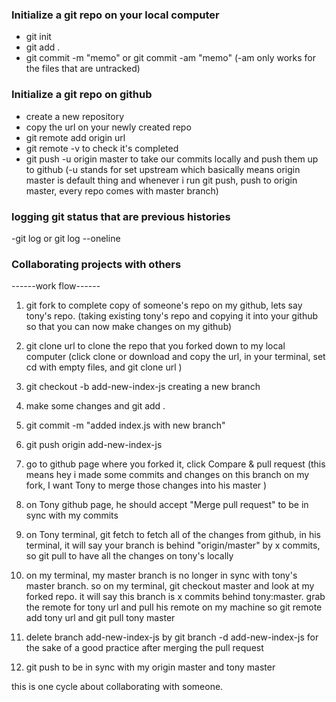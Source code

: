 ### Initialize a git repo on your local computer
- git init 
- git add .
- git commit -m "memo" or git commit -am "memo" (-am only works for the files that are untracked)

### Initialize a git repo on github
- create a new repository
- copy the url on your newly created repo
- git remote add origin url
- git remote -v  to check it's completed
- git push -u origin master  to take our commits locally and push them up to github
(-u stands for set upstream which basically means origin master is default thing and whenever i run git push, push to origin master, every repo comes with master branch)


### logging git status that are previous histories
-git log or git log --oneline

### Collaborating projects with others 
------work flow------
1. git fork 
to complete copy of someone's repo on my github, lets say tony's repo.
(taking existing tony's repo and copying it into your github so that you can now make changes on my github)

2. git clone url
to clone the repo that you forked down to my local computer
(click clone or download and copy the url, in your terminal, set cd with empty files, and git clone url )

3. git checkout -b add-new-index-js
creating a new branch 

4. make some changes and git add .

5. git commit -m "added index.js with new branch"

6. git push origin add-new-index-js

7. go to github page where you forked it, click Compare & pull request
(this means hey i made some commits and changes on this branch on my fork, I want Tony to merge those changes into his master
)

8. on Tony github page, he should accept "Merge pull request" to be in sync with my commits

9. on Tony terminal, git fetch to fetch all of the changes from github, in his terminal, it will say your branch is behind "origin/master" by x commits,
so git pull to have all the changes on tony's locally

10. on my terminal, my master branch is no longer in sync with tony's master branch. so on my terminal, git checkout master and look at my forked repo. it will say this branch is x commits behind tony:master. grab the remote for tony url and  pull his remote on my machine so git remote add tony url and git pull tony master

11. delete branch add-new-index-js by git branch -d add-new-index-js for the sake of a good practice after merging the pull request

12. git push to be in sync with my origin master and tony master 

this is one cycle about collaborating with someone.